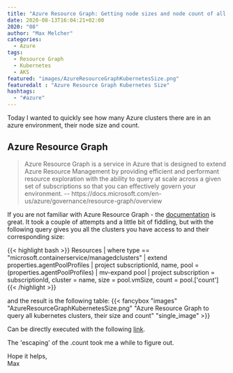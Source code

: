 ```yaml
---
title: "Azure Resource Graph: Getting node sizes and node count of all kubernetes clusters"
date: 2020-08-13T16:04:21+02:00
2020: "08"
author: "Max Melcher"
categories:
  - Azure
tags:
  - Resource Graph
  - Kubernetes
  - AKS
featured: "images/AzureResourceGraphKubernetesSize.png"
featuredalt : "Azure Resource Graph Kubernetes Size"
hashtags: 
  - "#azure"
---
```


Today I wanted to quickly see how many Azure clusters there are in an azure environment, their node size and count.
<!--more-->

## Azure Resource Graph

<blockquote>
Azure Resource Graph is a service in Azure that is designed to extend Azure Resource Management by providing efficient and performant resource exploration with the ability to query at scale across a given set of subscriptions so that you can effectively govern your environment.
-- https://docs.microsoft.com/en-us/azure/governance/resource-graph/overview
</blockquote>

If you are not familiar with Azure Resource Graph - the [documentation](https://docs.microsoft.com/en-us/azure/governance/resource-graph/overview) is great. It took a couple of attempts and a little bit of fiddling, but with the following query gives you all the clusters you have access to and their corresponding size:

{{< highlight bash >}}
Resources
 | where type == "microsoft.containerservice/managedclusters"
 | extend properties.agentPoolProfiles
 | project subscriptionId, name, pool = (properties.agentPoolProfiles)
 | mv-expand pool
 | project subscription = subscriptionId, cluster = name, size = pool.vmSize, count = pool.['count']
{{< /highlight >}}

and the result is the following table:
{{< fancybox "images" "AzureResourceGraphKubernetesSize.png" "Azure Resource Graph to query all kubernetes clusters, their size and count" "single_image" >}}

Can be directly executed with the following [link](https://portal.azure.com/?feature.customportal=false#blade/HubsExtension/ArgQueryBlade/query/Resources%0A%20%7C%20where%20type%20%3D%3D%20%22microsoft.containerservice%2Fmanagedclusters%22%0A%20%7C%20extend%20properties.agentPoolProfiles%0A%20%7C%20project%20subscriptionId%2C%20name%2C%20pool%20%3D%20%28properties.agentPoolProfiles%29%0A%20%7C%20mv-expand%20pool%0A%20%7C%20project%20subscription%20%3D%20subscriptionId%2C%20cluster%20%3D%20name%2C%20size%20%3D%20pool.vmSize%2C%20count%20%3D%20pool.%5B%27count%27%5D).

The 'escaping' of the .count took me a while to figure out.

Hope it helps,  
Max